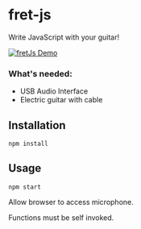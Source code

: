# fret-js
Write JavaScript with your guitar!

[![fretJs Demo](https://img.youtube.com/vi/QHJy7SKRfSE/0.jpg)](https://www.youtube.com/watch?v=QHJy7SKRfSE)

### What's needed:
- USB Audio Interface
- Electric guitar with cable 

## Installation
```
npm install
```

## Usage
```
npm start
```
Allow browser to access microphone.

Functions must be self invoked.
